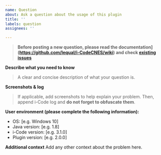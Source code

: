 ```yaml
---
name: Question
about: Ask a question about the usage of this plugin
title: ''
labels: question
assignees: ''

---
```


> **Before posting a new question, please read the documentation](https://github.com/lequal/i-CodeCNES/wiki) and check [existing issues](https://github.com/lequal/sonar-icode-cnes-plugin/issues)**

**Describe what you need to know**
> A clear and concise description of what your question is.

**Screenshots & log**
> If applicable, add screenshots to help explain your problem. Then, append i-Code log and **do not forget to obfuscate them**.

**User environment (please complete the following information):**
 - OS: [e.g. Windows 10]
 - Java version: [e.g. 1.8]
 - i-Code version: [e.g. 3.1.0]
 - Plugin version: [e.g. 2.0.0]

**Additional context**
Add any other context about the problem here.
